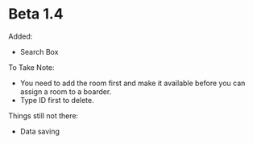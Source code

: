 # Beta 1.4

Added:
- Search Box

To Take Note:
- You need to add the room first and make it available before you can assign a room to a boarder.
- Type ID first to delete.

Things still not there:
- Data saving
